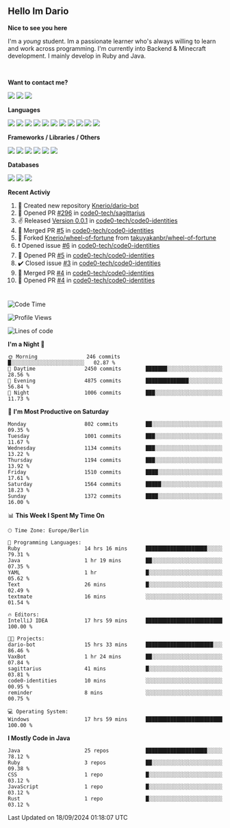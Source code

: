 <h2>Hello Im Dario</h2>

**Nice to see you here**

I'm a *young* student. Im a passionate learner who's always willing to learn and work across
programming. I'm currently into Backend & Minecraft development. I mainly develop in Ruby and Java.

<br/>

**Want to contact me?**

<a href="https://github.com/knerio"><img src="https://img.shields.io/badge/-Github-blue?style=for-the-badge&logo=github&logoColor=white"/></a> <a href="https://discord.com/users/639416958923702292"><img src="https://img.shields.io/badge/-knerio-blue?style=for-the-badge&logo=discord&logoColor=white"/></a> <a href="https://twitch.tv/dopalos_"><img src="https://img.shields.io/badge/-twitch-blue?style=for-the-badge&logo=twitch&logoColor=white"/></a>

**Languages**

<img src="https://img.shields.io/badge/-HTML-blue?style=for-the-badge&logo=html5&logoColor=white"/> <img src="https://img.shields.io/badge/-CSS-blue?style=for-the-badge&logo=CSS3&logoColor=white"/> <img src="https://img.shields.io/badge/-Javascript-blue?style=for-the-badge&logo=javascript&logoColor=white"/> <img src="https://img.shields.io/badge/-Typescript-blue?style=for-the-badge&logo=TypeScript&logoColor=white"/> <img src="https://img.shields.io/badge/-Java-blue?style=for-the-badge&logo=java&logoColor=white"/> <img src="https://img.shields.io/badge/-Kotlin-blue?style=for-the-badge&logo=kotlin&logoColor=white"/> <img src="https://img.shields.io/badge/-SQL-blue?style=for-the-badge&logo=MYSQL&logoColor=white"/> <img src="https://img.shields.io/badge/-Markdown-blue?style=for-the-badge&logo=Markdown&logoColor=white"/> <img src="https://img.shields.io/badge/-JSON-blue?style=for-the-badge&logo=JSON&logoColor=white"/> <img src="https://img.shields.io/badge/-Git-blue?style=for-the-badge&logo=Git&logoColor=white"/> <img src="https://img.shields.io/badge/-Ruby-blue?style=for-the-badge&logo=Ruby&logoColor=white"/>
<br/>

 **Frameworks / Libraries / Others**

<img src="https://img.shields.io/badge/-Bootstrap-blue?style=for-the-badge&logo=Bootstrap&logoColor=white"/> <img src="https://img.shields.io/badge/-Node.JS-blue?style=for-the-badge&logo=node.js&logoColor=white"/> <img src="https://img.shields.io/badge/-React-blue?style=for-the-badge&logo=React&logoColor=white"/> <img src="https://img.shields.io/badge/-Express-blue?style=for-the-badge&logo=Express&logoColor=white"/> <img src="https://img.shields.io/badge/-Next.Js-blue?style=for-the-badge&logo=Next.Js&logoColor=white"/> <img src="https://img.shields.io/badge/-Ruby_On_Rails-blue?style=for-the-badge&logo=ruby-on-rails&logoColor=white"/>

**Databases**

<img src="https://img.shields.io/badge/-MongoDB-blue?style=for-the-badge&logo=mongodb&logoColor=white"/> <img src="https://img.shields.io/badge/-MariaDB-blue?style=for-the-badge&logo=MariaDB&logoColor=white"/>
<img src="https://img.shields.io/badge/-PostgreSQL-blue?style=for-the-badge&logo=PostgreSQl&logoColor=white"/>

**Recent Activiy**

<!--RECENT_ACTIVITY:start-->
1. 📔 Created new repository [Knerio/dario-bot](https://github.com/Knerio/dario-bot)<br>
2. 💪 Opened PR [#296](https://github.com/code0-tech/sagittarius/pull/296) in [code0-tech/sagittarius](https://github.com/code0-tech/sagittarius)<br>
3. ✌️ Released [Version 0.0.1](https://github.com/code0-tech/code0-identities/releases/tag/0.0.1) in [code0-tech/code0-identities](https://github.com/code0-tech/code0-identities)<br>
4. 🎉 Merged PR [#5](https://github.com/code0-tech/code0-identities/pull/5) in [code0-tech/code0-identities](https://github.com/code0-tech/code0-identities)<br>
5. 🔱 Forked [Knerio/wheel-of-fortune](https://github.com/Knerio/wheel-of-fortune) from [takuyakanbr/wheel-of-fortune](https://github.com/takuyakanbr/wheel-of-fortune)<br>
6. ❗️ Opened issue [#6](https://github.com/code0-tech/code0-identities/issues/6) in [code0-tech/code0-identities](https://github.com/code0-tech/code0-identities)<br>
7. 💪 Opened PR [#5](https://github.com/code0-tech/code0-identities/pull/5) in [code0-tech/code0-identities](https://github.com/code0-tech/code0-identities)<br>
8. ✔️ Closed issue [#3](https://github.com/code0-tech/code0-identities/issues/3) in [code0-tech/code0-identities](https://github.com/code0-tech/code0-identities)<br>
9. 🎉 Merged PR [#4](https://github.com/code0-tech/code0-identities/pull/4) in [code0-tech/code0-identities](https://github.com/code0-tech/code0-identities)<br>
10. 💪 Opened PR [#4](https://github.com/code0-tech/code0-identities/pull/4) in [code0-tech/code0-identities](https://github.com/code0-tech/code0-identities)<br>
<!--RECENT_ACTIVITY:end-->
 
#

<!--START_SECTION:waka-->
![Code Time](http://img.shields.io/badge/Code%20Time-534%20hrs%2028%20mins-blue)

![Profile Views](http://img.shields.io/badge/Profile%20Views-0-blue)

![Lines of code](https://img.shields.io/badge/From%20Hello%20World%20I%27ve%20Written-476.0%20thousand%20lines%20of%20code-blue)

**I'm a Night 🦉** 

```text
🌞 Morning                246 commits         █░░░░░░░░░░░░░░░░░░░░░░░░   02.87 % 
🌆 Daytime                2450 commits        ███████░░░░░░░░░░░░░░░░░░   28.56 % 
🌃 Evening                4875 commits        ██████████████░░░░░░░░░░░   56.84 % 
🌙 Night                  1006 commits        ███░░░░░░░░░░░░░░░░░░░░░░   11.73 % 
```
📅 **I'm Most Productive on Saturday** 

```text
Monday                   802 commits         ██░░░░░░░░░░░░░░░░░░░░░░░   09.35 % 
Tuesday                  1001 commits        ███░░░░░░░░░░░░░░░░░░░░░░   11.67 % 
Wednesday                1134 commits        ███░░░░░░░░░░░░░░░░░░░░░░   13.22 % 
Thursday                 1194 commits        ███░░░░░░░░░░░░░░░░░░░░░░   13.92 % 
Friday                   1510 commits        ████░░░░░░░░░░░░░░░░░░░░░   17.61 % 
Saturday                 1564 commits        █████░░░░░░░░░░░░░░░░░░░░   18.23 % 
Sunday                   1372 commits        ████░░░░░░░░░░░░░░░░░░░░░   16.00 % 
```


📊 **This Week I Spent My Time On** 

```text
🕑︎ Time Zone: Europe/Berlin

💬 Programming Languages: 
Ruby                     14 hrs 16 mins      ████████████████████░░░░░   79.31 % 
Java                     1 hr 19 mins        ██░░░░░░░░░░░░░░░░░░░░░░░   07.35 % 
YAML                     1 hr                █░░░░░░░░░░░░░░░░░░░░░░░░   05.62 % 
Text                     26 mins             █░░░░░░░░░░░░░░░░░░░░░░░░   02.49 % 
textmate                 16 mins             ░░░░░░░░░░░░░░░░░░░░░░░░░   01.54 % 

🔥 Editors: 
IntelliJ IDEA            17 hrs 59 mins      █████████████████████████   100.00 % 

🐱‍💻 Projects: 
dario-bot                15 hrs 33 mins      ██████████████████████░░░   86.46 % 
VaxBot                   1 hr 24 mins        ██░░░░░░░░░░░░░░░░░░░░░░░   07.84 % 
sagittarius              41 mins             █░░░░░░░░░░░░░░░░░░░░░░░░   03.81 % 
code0-identities         10 mins             ░░░░░░░░░░░░░░░░░░░░░░░░░   00.95 % 
reminder                 8 mins              ░░░░░░░░░░░░░░░░░░░░░░░░░   00.75 % 

💻 Operating System: 
Windows                  17 hrs 59 mins      █████████████████████████   100.00 % 
```

**I Mostly Code in Java** 

```text
Java                     25 repos            ████████████████████░░░░░   78.12 % 
Ruby                     3 repos             ██░░░░░░░░░░░░░░░░░░░░░░░   09.38 % 
CSS                      1 repo              █░░░░░░░░░░░░░░░░░░░░░░░░   03.12 % 
JavaScript               1 repo              █░░░░░░░░░░░░░░░░░░░░░░░░   03.12 % 
Rust                     1 repo              █░░░░░░░░░░░░░░░░░░░░░░░░   03.12 % 
```




 Last Updated on 18/09/2024 01:18:07 UTC
<!--END_SECTION:waka-->


